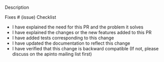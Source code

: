 Description
<!-- Please include a summary of the change and which issue is fixed. -->
<!-- Please also include relevant motivation and context. -->
Fixes # (issue)
Checklist
-  I have explained the need for this PR and the problem it solves
-  I have explained the changes or the new features added to this PR
-  I have added tests corresponding to this change
-  I have updated the documentation to reflect this change
-  I have verified that this change is backward compatible (If not, please discuss on the apinto mailing list first)
<!--
Note
1. Mark the PR as draft until it's ready to be reviewed.
2. Always add/update tests for any changes unless you have a good reason.
3. Always update the documentation to reflect the changes made in the PR.
4. Make a new commit to resolve conversations instead of push -f.
5. To resolve merge conflicts, merge master instead of rebasing.
6. Use "request review" to notify the reviewer after making changes.
7. Only a reviewer can mark a conversation as resolved.
-->